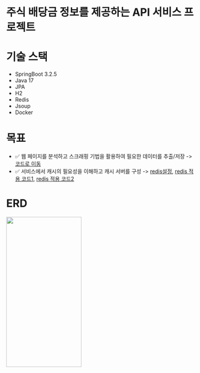 # 주식 배당금 정보를 제공하는 API 서비스 프로젝트

# 기술 스택

- SpringBoot 3.2.5
- Java 17
- JPA
- H2
- Redis
- Jsoup
- Docker

# 목표

- ✅ 웹 페이지를 분석하고 스크래핑 기법을 활용하여 필요한 데이터를
  추출/저장 -> [코드로 이동](https://github.com/JinhwanB/dividendpj/blob/main/src/main/java/com/jh/dividendpj/scraper/YahooScraper.java)
- ✅ 서비스에서 캐시의 필요성을 이해하고 캐시 서버를
  구성 -> [redis설정](https://github.com/JinhwanB/dividendpj/blob/main/src/main/java/com/jh/dividendpj/config/CacheConfig.java), [redis 적용 코드1](https://github.com/JinhwanB/dividendpj/blob/e1e78f35adbf220800b1bc88d317ec6787ec6384/src/main/java/com/jh/dividendpj/company/service/CompanyService.java#L74), [redis 적용 코드2](https://github.com/JinhwanB/dividendpj/blob/e1e78f35adbf220800b1bc88d317ec6787ec6384/src/main/java/com/jh/dividendpj/company/controller/CompanyController.java#L62)

# ERD

<img src="https://github.com/JinhwanB/dividendpj/assets/123534245/5fe56f5c-942c-469f-82b9-88236183840e" width="200" height="400">